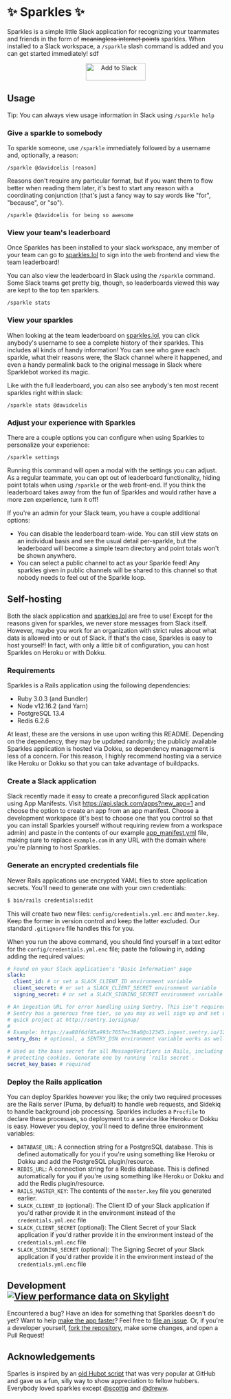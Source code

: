 # ✨ Sparkles ✨

Sparkles is a simple little Slack application for recognizing your teammates and friends in the form of ~~meaningless internet points~~ sparkles. When installed to a Slack workspace, a `/sparkle` slash command is added and you can get started immediately!
sdf
<p align="center">
  <a href="https://slack.com/oauth/v2/authorize?client_id=2647606822032.2647619142080&scope=channels:join,channels:read,commands,groups:read,reactions:read,team:read,users:read,chat:write&user_scope=openid">
    <img alt="Add to Slack" height="40" width="139" src="https://platform.slack-edge.com/img/add_to_slack.png" srcSet="https://platform.slack-edge.com/img/add_to_slack.png 1x, https://platform.slack-edge.com/img/add_to_slack@2x.png 2x"/>
  </a>
</p>

## Usage

Tip: You can always view usage information in Slack using `/sparkle help`

### Give a sparkle to somebody

To sparkle someone, use `/sparkle` immediately followed by a username and, optionally, a reason:

`/sparkle @davidcelis [reason]`

Reasons don't require any particular format, but if you want them to flow better when reading them later, it's best to start any reason with a coordinating conjunction (that's just a fancy way to say words like "for",  "because", or "so").

`/sparkle @davidcelis for being so awesome`

### View your team's leaderboard

Once Sparkles has been installed to your slack workspace, any member of your team can go to [sparkles.lol](https://sparkles.lol) to sign into the web frontend and view the team leaderboard!

You can also view the leaderboard in Slack using the `/sparkle` command. Some Slack teams get pretty big, though, so leaderboards viewed this way are kept to the top ten sparklers.

`/sparkle stats`

### View your sparkles

When looking at the team leaderboard on [sparkles.lol](https://sparkles.lol), you can click anybody's username to see a complete history of their sparkles. This includes all kinds of handy information! You can see who gave each sparkle, what their reasons were, the Slack channel where it happened, and even a handy permalink back to the original message in Slack where Sparklebot worked its magic.

Like with the full leaderboard, you can also see anybody's ten most recent sparkles right within slack:

`/sparkle stats @davidcelis`

### Adjust your experience with Sparkles

There are a couple options you can configure when using Sparkles to personalize your experience:

`/sparkle settings`

Running this command will open a modal with the settings you can adjust. As a regular teammate, you can opt out of leaderboard functionality, hiding point totals when using `/sparkle` or the web front-end. If you think the leaderboard takes away from the fun of Sparkles and would rather have a more zen experience, turn it off!

If you're an admin for your Slack team, you have a couple additional options:

* You can disable the leaderboard team-wide. You can still view stats on an individual basis and see the usual detail per-sparkle, but the leaderboard will become a simple team directory and point totals won't be shown anywhere.
* You can select a public channel to act as your Sparkle feed! Any sparkles given in public channels will be shared to this channel so that nobody needs to feel out of the Sparkle loop.

## Self-hosting

Both the slack application and [sparkles.lol](https://sparkles.lol) are free to use! Except for the reasons given for sparkles, we never store messages from Slack itself. However, maybe you work for an organization with strict rules about what data is allowed into or out of Slack. If that's the case, Sparkles is easy to host yourself! In fact, with only a little bit of configuration, you can host Sparkles on Heroku or with Dokku.

### Requirements

Sparkles is a Rails application using the following dependencies:

* Ruby 3.0.3 (and Bundler)
* Node v12.16.2 (and Yarn)
* PostgreSQL 13.4
* Redis 6.2.6

At least, these are the versions in use upon writing this README. Depending on the dependency, they may be updated randomly; the publicly available Sparkles application is hosted via Dokku, so dependency management is less of a concern. For this reason, I highly recommend hosting via a service like Heroku or Dokku so that you can take advantage of buildpacks.

### Create a Slack application

Slack recently made it easy to create a preconfigured Slack application using App Manifests. Visit https://api.slack.com/apps?new_app=1 and choose the option to create an app from an app manifest. Choose a development workspace (it's best to choose one that you control so that you can install Sparkles yourself without requiring review from a workspace admin) and paste in the contents of our example [app_manifest.yml](config/app_manifest.example.yml) file, making sure to replace `example.com` in any URL with the domain where you're planning to host Sparkles.

### Generate an encrypted credentials file

Newer Rails applications use encrypted YAML files to store application secrets. You'll need to generate one with your own credentials:

```sh
$ bin/rails credentials:edit
```

This will create two new files: `config/credentials.yml.enc` and `master.key`. Keep the former in version control and keep the latter excluded. Our standard `.gitignore` file handles this for you.

When you run the above command, you should find yourself in a text editor for the `config/credentials.yml.enc` file; paste the following in, adding adding the required values:

```yaml
# Found on your Slack application's "Basic Information" page
slack:
  client_id: # or set a SLACK_CLIENT_ID environment variable
  client_secret: # or set a SLACK_CLIENT_SECRET environment variable
  signing_secret: # or set a SLACK_SIGNING_SECRET environment variable

# An ingestion URL for error handling using Sentry. This isn't required, but
# Sentry has a generous free tier, so you may as well sign up and set up a
# quick project at http://sentry.io/signup/
#
# Example: https://aa80f6df85a993c7657ec39a0@o12345.ingest.sentry.io/1234567
sentry_dsn: # optional, a SENTRY_DSN environment variable works as well

# Used as the base secret for all MessageVerifiers in Rails, including the one
# protecting cookies. Generate one by running `rails secret`.
secret_key_base: # required
```

### Deploy the Rails application

You can deploy Sparkles however you like; the only two required processes are the Rails server (Puma, by defualt) to handle web requests, and Sidekiq to handle background job processing. Sparkles includes a `Procfile` to declare these processes, so deployment to a service like Heroku or Dokku is easy. However you deploy, you'll need to define three environment variables:

* `DATABASE_URL`: A connection string for a PostgreSQL database. This is defined automatically for you if you're using something like Heroku or Dokku and add the PostgreSQL plugin/resource.
* `REDIS_URL`: A connection string for a Redis database. This is defined automatically for you if you're using something like Heroku or Dokku and add the Redis plugin/resource.
* `RAILS_MASTER_KEY`: The contents of the `master.key` file you generated earlier.
* `SLACK_CLIENT_ID` (optional): The Client ID of your Slack application if you'd rather provide it in the environment instead of the `credentials.yml.enc` file
* `SLACK_CLIENT_SECRET` (optional): The Client Secret of your Slack application if you'd rather provide it in the environment instead of the `credentials.yml.enc` file
* `SLACK_SIGNING_SECRET` (optional): The Signing Secret of your Slack application if you'd rather provide it in the environment instead of the `credentials.yml.enc` file

## Development [![View performance data on Skylight](https://badges.skylight.io/status/wrjfnvXfyKpB.svg)](https://oss.skylight.io/app/applications/wrjfnvXfyKpB)

Encountered a bug? Have an idea for something that Sparkles doesn't do yet? Want to help [make the app faster](https://oss.skylight.io/app/applications/wrjfnvXfyKpB)? Feel free to [file an issue](https://github.com/davidcelis/sparkles/issues/new). Or, if you're a developer yourself, [fork the repository](https://github.com/davidcelis/sparkles/fork), make some changes, and open a Pull Request!


## Acknowledgements

Sparles is inspired by an [old Hubot script](https://github.com/pmn/sparkles/blob/master/scripts/sparkles.coffee) that was very popular at GitHub and gave us a fun, silly way to show appreciation to fellow hubbers. Everybody loved sparkles except [@scottjg](https://github.com/scottjg) and [@dreww](https://github.com/dreww).
